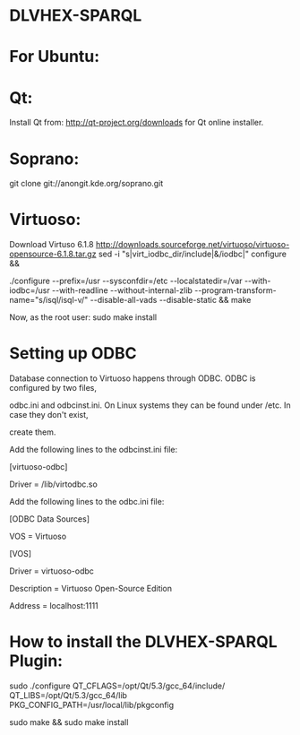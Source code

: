 DLVHEX-SPARQL
=============

For Ubuntu:
==========

Qt:
===
Install Qt from: http://qt-project.org/downloads for Qt online installer.

Soprano:
========
git clone git://anongit.kde.org/soprano.git

Virtuoso:
=========
Download Virtuso 6.1.8
http://downloads.sourceforge.net/virtuoso/virtuoso-opensource-6.1.8.tar.gz
sed -i "s|virt_iodbc_dir/include|&/iodbc|" configure &&

./configure --prefix=/usr 
 --sysconfdir=/etc 
 --localstatedir=/var 
 --with-iodbc=/usr 
 --with-readline 
 --without-internal-zlib 
 --program-transform-name="s/isql/isql-v/" 
 --disable-all-vads 
 --disable-static &&
make

Now, as the root user:
sudo make install

Setting up ODBC
===============

Database connection to Virtuoso happens through ODBC. ODBC is configured by two files, 

odbc.ini and odbcinst.ini. On Linux systems they can be found under /etc. In case they don't exist, 

create them.

Add the following lines to the odbcinst.ini file:

[virtuoso-odbc] 

Driver = <prefix>/lib/virtodbc.so 

Add the following lines to the odbc.ini file:

[ODBC Data Sources] 

VOS = Virtuoso 

[VOS] 

Driver = virtuoso-odbc 

Description = Virtuoso Open-Source Edition 

Address = localhost:1111


How to install the DLVHEX-SPARQL Plugin:
========================================

sudo ./configure QT_CFLAGS=/opt/Qt/5.3/gcc_64/include/ QT_LIBS=/opt/Qt/5.3/gcc_64/lib PKG_CONFIG_PATH=/usr/local/lib/pkgconfig

sudo make && sudo make install
